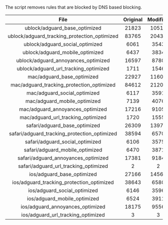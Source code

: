 The script removes rules that are blocked by DNS based blocking.


| File | Original | Modified |
|:----:|:-----:|:-----:|
| ublock/adguard_base_optimized | 21823 | 10513 |
| ublock/adguard_tracking_protection_optimized | 83765 | 20433 |
| ublock/adguard_social_optimized | 6061 | 3543 |
| ublock/adguard_mobile_optimized | 6437 | 3834 |
| ublock/adguard_annoyances_optimized | 16597 | 8780 |
| ublock/adguard_url_tracking_optimized | 1711 | 1546 |
| mac/adguard_base_optimized | 22927 | 11605 |
| mac/adguard_tracking_protection_optimized | 84612 | 21206 |
| mac/adguard_social_optimized | 6117 | 3591 |
| mac/adguard_mobile_optimized | 7139 | 4076 |
| mac/adguard_annoyances_optimized | 17216 | 9105 |
| mac/adguard_url_tracking_optimized | 1720 | 1555 |
| safari/adguard_base_optimized | 26309 | 13974 |
| safari/adguard_tracking_protection_optimized | 38594 | 6570 |
| safari/adguard_social_optimized | 6106 | 3575 |
| safari/adguard_mobile_optimized | 6470 | 3871 |
| safari/adguard_annoyances_optimized | 17381 | 9184 |
| safari/adguard_url_tracking_optimized | 2 | 2 |
| ios/adguard_base_optimized | 27166 | 14563 |
| ios/adguard_tracking_protection_optimized | 38643 | 6580 |
| ios/adguard_social_optimized | 6146 | 3596 |
| ios/adguard_mobile_optimized | 6524 | 3911 |
| ios/adguard_annoyances_optimized | 18175 | 9556 |
| ios/adguard_url_tracking_optimized | 3 | 3 |